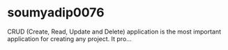 # soumyadip0076
CRUD (Create, Read, Update and Delete) application is the most important application for creating any project. It pro…
